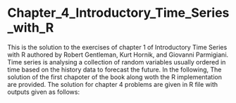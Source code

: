 # Chapter_4_Introductory_Time_Series_with_R
This is the solution to the exercises of chapter 1 of Introductory Time Series with R authored by Robert Gentleman, Kurt Hornik, and Giovanni Parmigiani.  Time series is analysing a collection of random variables usually ordered in time based on the history data to forecast the future. In the following, The solution of the first chapoter of the book along woth the R implementation are provided.  The solution for chapter 4 problems are given in R file with outputs given as follows:
